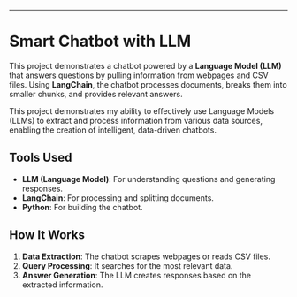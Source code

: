 
---

# **Smart Chatbot with LLM**

This project demonstrates a chatbot powered by a **Language Model (LLM)** that answers questions by pulling information from webpages and CSV files. Using **LangChain**, the chatbot processes documents, breaks them into smaller chunks, and provides relevant answers.

This project demonstrates my ability to effectively use Language Models (LLMs) to extract and process information from various data sources, enabling the creation of intelligent, data-driven chatbots.

## **Tools Used**
- **LLM (Language Model)**: For understanding questions and generating responses.
- **LangChain**: For processing and splitting documents.
- **Python**: For building the chatbot.

## **How It Works**
1. **Data Extraction**: The chatbot scrapes webpages or reads CSV files.
2. **Query Processing**: It searches for the most relevant data.
3. **Answer Generation**: The LLM creates responses based on the extracted information.

